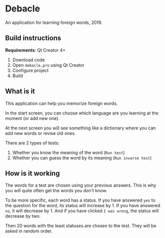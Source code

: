 # Debacle

An application for learning foreign words, 2019.

## Build instructions

__Requirements__: Qt Creator 4+

1. Download code
2. Open `debacle.pro` using Qt Creator
3. Configure project
4. Build

## What is it

This application can help you memorize foreign words.

In the start screen, you can choose which language are you learning at the moment (or add new one).

At the next screen you will see something like a dictionary where you can add new words or revise old ones.

There are 2 types of tests:
1. Whether you know the meaning of the word (`Run test`)
2. Whether you can guess the word by its meaning (`Run inverse test`)

## How is it working

The words for a test are chosen using your previous answers. This is why you will quite often get the words you don't know.

To be more specific, each word has a status. If you have answered `yes` to the question for the word, its status will increase by 1. If you have answered `no`, it will decrease by 1. And if you have clicked `I was wrong`, the status will decrease by two.

Then 20 words with the least statuses are chosen to the test. They will be asked in random order.
